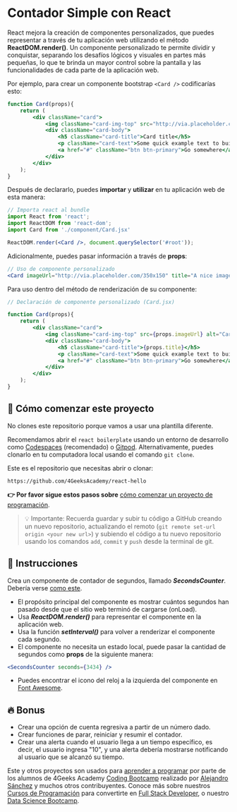 <!--hide-->
# Contador Simple con React
<!--endhide-->

React mejora la creación de componentes personalizados, que puedes representar a través de tu aplicación web utilizando el método **ReactDOM.render()**. Un componente personalizado te permite dividir y conquistar, separando los desafíos lógicos y visuales en partes más pequeñas, lo que te brinda un mayor control sobre la pantalla y las funcionalidades de cada parte de la aplicación web.

Por ejemplo, para crear un componente bootstrap `<Card />` codificarías esto:

```jsx
function Card(props){
    return (
        <div className="card">
            <img className="card-img-top" src="http://via.placeholder.com/350x150" alt="Card image cap" />
            <div className="card-body">
                <h5 className="card-title">Card title</h5>
                <p className="card-text">Some quick example text to build on the card title and fill the card's content.</p>
                <a href="#" className="btn btn-primary">Go somewhere</a>
            </div>
        </div>
    );
}
```

Después de declararlo, puedes **importar** y **utilizar** en tu aplicación web de esta manera:

```jsx
// Importa react al bundle
import React from 'react';
import ReactDOM from 'react-dom';
import Card from './component/Card.jsx'

ReactDOM.render(<Card />, document.querySelector('#root'));
```

Adicionalmente, puedes pasar información a través de **props**:

```jsx
// Uso de componente personalizado
<Card imageUrl="http://via.placeholder.com/350x150" title="A nice image" />
```

Para uso dentro del método de renderización de su componente:

```jsx
// Declaración de componente personalizado (Card.jsx)

function Card(props){
    return (
        <div className="card">
            <img className="card-img-top" src={props.imageUrl} alt="Card image cap" />
            <div className="card-body">
                <h5 className="card-title">{props.title}</h5>
                <p className="card-text">Some quick example text to build on the card title and fill the card's content.</p>
                <a href="#" className="btn btn-primary">Go somewhere</a>
            </div>
        </div>
    );
}
```

## 🌱 Cómo comenzar este proyecto

No clones este repositorio porque vamos a usar una plantilla diferente.

Recomendamos abrir el `react boilerplate` usando un entorno de desarrollo como [Codespaces](https://4geeks.com/es/lesson/tutorial-de-github-codespaces) (recomendado) o [Gitpod](https://4geeks.com/es/lesson/como-utilizar-gitpod). Alternativamente, puedes clonarlo en tu computadora local usando el comando `git clone`.

Este es el repositorio que necesitas abrir o clonar:

```text
https://github.com/4GeeksAcademy/react-hello
```

**👉 Por favor sigue estos pasos sobre** [cómo comenzar un proyecto de programación](https://4geeks.com/es/lesson/como-comenzar-un-proyecto-de-codificacion).

> 💡 Importante: Recuerda guardar y subir tu código a GitHub creando un nuevo repositorio, actualizando el remoto (`git remote set-url origin <your new url>`) y subiendo el código a tu nuevo repositorio usando los comandos `add`, `commit` y `push` desde la terminal de git.

## 📝 Instrucciones

Crea un componente de contador de segundos, llamado ***SecondsCounter***. Debería verse [como este](https://github.com/breatheco-de/exercise-simple-counter-react/blob/master/preview.gif).

- El propósito principal del componente es mostrar cuántos segundos han pasado desde que el sitio web terminó de cargarse (onLoad).
- Usa ***ReactDOM.render()*** para representar el componente en la aplicación web.
- Usa la función ***setInterval()*** para volver a renderizar el componente cada segundo.
- El componente no necesita un estado local, puede pasar la cantidad de segundos como **props** de la siguiente manera:

```jsx
<SecondsCounter seconds={3434} />
```

- Puedes encontrar el icono del reloj a la izquierda del componente en [Font Awesome](https://fontawesome.com/).

## 🔥 Bonus

- Crear una opción de cuenta regresiva a partir de un número dado.
- Crear funciones de parar, reiniciar y resumir el contador.
- Crear una alerta cuando el usuario llega a un tiempo específico, es decir, el usuario ingresa "10", y una alerta debería mostrarse notificando al usuario que se alcanzó su tiempo.

Este y otros proyectos son usados para [aprender a programar](https://4geeksacademy.com/es/aprender-a-programar/aprender-a-programar-desde-cero) por parte de los alumnos de 4Geeks Academy [Coding Bootcamp](https://4geeksacademy.com/us/coding-bootcamp) realizado por [Alejandro Sánchez](https://twitter.com/alesanchezr) y muchos otros contribuyentes. Conoce más sobre nuestros [Cursos de Programación](https://4geeksacademy.com/es/curso-de-programacion-desde-cero?lang=es) para convertirte en [Full Stack Developer](https://4geeksacademy.com/es/coding-bootcamps/desarrollador-full-stack/?lang=es), o nuestro [Data Science Bootcamp](https://4geeksacademy.com/es/coding-bootcamps/curso-datascience-machine-learning).
